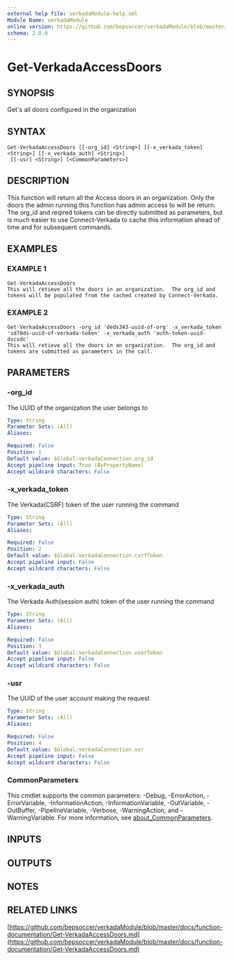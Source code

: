 ```yaml
---
external help file: verkadaModule-help.xml
Module Name: verkadaModule
online version: https://github.com/bepsoccer/verkadaModule/blob/master/docs/function-documentation/Get-VerkadaAccessDoors.md
schema: 2.0.0
---
```


# Get-VerkadaAccessDoors

## SYNOPSIS
Get's all doors configured in the organization

## SYNTAX

```
Get-VerkadaAccessDoors [[-org_id] <String>] [[-x_verkada_token] <String>] [[-x_verkada_auth] <String>]
 [[-usr] <String>] [<CommonParameters>]
```

## DESCRIPTION
This function will return all the Access doors in an organization. 
Only the doors the admin running this function has admin access to will be return.
The org_id and reqired tokens can be directly submitted as parameters, but is much easier to use Connect-Verkada to cache this information ahead of time and for subsequent commands.

## EXAMPLES

### EXAMPLE 1
```
Get-VerkadaAccessDoors
This will retieve all the doors in an organization.  The org_id and tokens will be populated from the cached created by Connect-Verkada.
```

### EXAMPLE 2
```
Get-VerkadaAccessDoors -org_id 'deds343-uuid-of-org' -x_verkada_token 'sd78ds-uuid-of-verkada-token' -x_verkada_auth 'auth-token-uuid-dscsdc'
This will retieve all the doors in an organization.  The org_id and tokens are submitted as parameters in the call.
```

## PARAMETERS

### -org_id
The UUID of the organization the user belongs to

```yaml
Type: String
Parameter Sets: (All)
Aliases:

Required: False
Position: 1
Default value: $Global:verkadaConnection.org_id
Accept pipeline input: True (ByPropertyName)
Accept wildcard characters: False
```

### -x_verkada_token
The Verkada(CSRF) token of the user running the command

```yaml
Type: String
Parameter Sets: (All)
Aliases:

Required: False
Position: 2
Default value: $Global:verkadaConnection.csrfToken
Accept pipeline input: False
Accept wildcard characters: False
```

### -x_verkada_auth
The Verkada Auth(session auth) token of the user running the command

```yaml
Type: String
Parameter Sets: (All)
Aliases:

Required: False
Position: 3
Default value: $Global:verkadaConnection.userToken
Accept pipeline input: False
Accept wildcard characters: False
```

### -usr
The UUID of the user account making the request

```yaml
Type: String
Parameter Sets: (All)
Aliases:

Required: False
Position: 4
Default value: $Global:verkadaConnection.usr
Accept pipeline input: False
Accept wildcard characters: False
```

### CommonParameters
This cmdlet supports the common parameters: -Debug, -ErrorAction, -ErrorVariable, -InformationAction, -InformationVariable, -OutVariable, -OutBuffer, -PipelineVariable, -Verbose, -WarningAction, and -WarningVariable. For more information, see [about_CommonParameters](http://go.microsoft.com/fwlink/?LinkID=113216).

## INPUTS

## OUTPUTS

## NOTES

## RELATED LINKS

[https://github.com/bepsoccer/verkadaModule/blob/master/docs/function-documentation/Get-VerkadaAccessDoors.md](https://github.com/bepsoccer/verkadaModule/blob/master/docs/function-documentation/Get-VerkadaAccessDoors.md)

